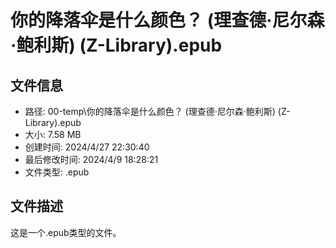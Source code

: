 ﻿# 你的降落伞是什么颜色？ (理查德·尼尔森·鲍利斯) (Z-Library).epub

## 文件信息
- 路径: 00-temp\你的降落伞是什么颜色？ (理查德·尼尔森·鲍利斯) (Z-Library).epub
- 大小: 7.58 MB
- 创建时间: 2024/4/27 22:30:40
- 最后修改时间: 2024/4/9 18:28:21
- 文件类型: .epub

## 文件描述
这是一个.epub类型的文件。

